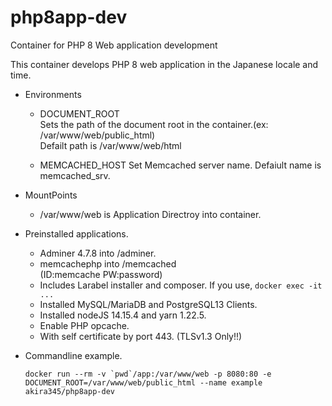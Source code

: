 # php8app-dev

Container for PHP 8 Web application development

This container develops PHP 8 web application in the Japanese locale and time.

- Environments

  - DOCUMENT_ROOT  
     Sets the path of the document root in the container.(ex: /var/www/web/public_html)  
    Defailt path is /var/www/web/html

  - MEMCACHED_HOST
    Set Memcached server name.
    Defaiult name is memcached_srv.

- MountPoints

  - /var/www/web is Application Directroy into container.

- Preinstalled applications.

  - Adminer 4.7.8 into /adminer.
  - memcachephp into /memcached  
    (ID:memcache PW:password)
  - Includes Larabel installer and composer. If you use, `docker exec -it ...`
  - Installed MySQL/MariaDB and PostgreSQL13 Clients.
  - Installed nodeJS 14.15.4 and yarn 1.22.5.
  - Enable PHP opcache.
  - With self certificate by port 443. (TLSv1.3 Only!!)

- Commandline example.

  ```
  docker run --rm -v `pwd`/app:/var/www/web -p 8080:80 -e DOCUMENT_ROOT=/var/www/web/public_html --name example akira345/php8app-dev
  ```
